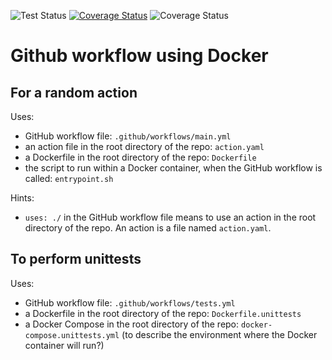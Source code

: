 ![Test Status](https://github.com/ElodieFZ/tests_docker/workflows/tests/badge.svg)
[![Coverage Status](https://coveralls.io/repos/github/ElodieFZ/tests_docker/badge.svg?branch=master)](https://coveralls.io/github/ElodieFZ/tests_docker?branch=master)
![Coverage Status](https://codecov.io/gh/ElodieFZ/tests_docker/branch/master/graph/badge.svg)

# Github workflow using Docker 

## For a random action

Uses:
- GitHub workflow file: `.github/workflows/main.yml`
- an action file in the root directory of the repo: `action.yaml`
- a Dockerfile in the root directory of the repo: `Dockerfile`
- the script to run within a Docker container, when the GitHub workflow is called: `entrypoint.sh`

Hints:
 - `uses: ./` in the GitHub workflow file means to use an action in the root directory of the repo. An action is a file named `action.yaml`.
 
## To perform unittests

Uses:
- GitHub workflow file: `.github/workflows/tests.yml`
- a Dockerfile in the root directory of the repo: `Dockerfile.unittests`
- a Docker Compose in the root directory of the repo: `docker-compose.unittests.yml`
  (to describe the environment where the Docker container will run?)


